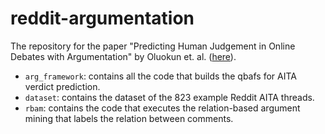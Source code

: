# reddit-argumentation

The repository for the paper "Predicting Human Judgement in Online Debates with Argumentation" by Oluokun et. al. ([here](https://cmna-workshop.github.io/cmna24/assets/papers/oluokun.pdf)).

- `arg_framework`: contains all the code that builds the qbafs for AITA verdict prediction.
- `dataset`: contains the dataset of the 823 example Reddit AITA threads.
- `rbam`: contains the code that executes the relation-based argument mining that labels the relation between comments.
